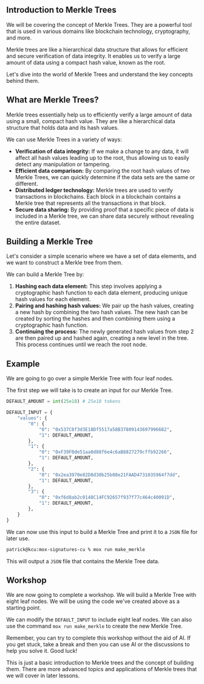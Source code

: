 ## Introduction to Merkle Trees

We will be covering the concept of Merkle Trees. They are a powerful tool that is used in various domains like blockchain technology, cryptography, and more. 

Merkle trees are like a hierarchical data structure that allows for efficient and secure verification of data integrity. It enables us to verify a large amount of data using a compact hash value, known as the root. 

Let's dive into the world of Merkle Trees and understand the key concepts behind them.

##  What are Merkle Trees?

Merkle trees essentially help us to efficiently verify a large amount of data using a small, compact hash value. They are like a hierarchical data structure that holds data and its hash values.

We can use Merkle Trees in a variety of ways:

* **Verification of data integrity:** If we make a change to any data, it will affect all hash values leading up to the root, thus allowing us to easily detect any manipulation or tampering.
* **Efficient data comparison:** By comparing the root hash values of two Merkle Trees, we can quickly determine if the data sets are the same or different.
* **Distributed ledger technology:** Merkle trees are used to verify transactions in blockchains. Each block in a blockchain contains a Merkle tree that represents all the transactions in that block.
* **Secure data sharing:** By providing proof that a specific piece of data is included in a Merkle tree, we can share data securely without revealing the entire dataset.

## Building a Merkle Tree

Let's consider a simple scenario where we have a set of data elements, and we want to construct a Merkle tree from them. 

We can build a Merkle Tree by:

1. **Hashing each data element:** This step involves applying a cryptographic hash function to each data element, producing unique hash values for each element.
2. **Pairing and hashing hash values:**  We pair up the hash values, creating a new hash by combining the two hash values. The new hash can be created by sorting the hashes and then combining them using a cryptographic hash function.
3. **Continuing the process:** The newly generated hash values from step 2 are then paired up and hashed again, creating a new level in the tree. This process continues until we reach the root node.

##  Example

We are going to go over a simple Merkle Tree with four leaf nodes.

The first step we will take is to create an input for our Merkle Tree.

```python
DEFAULT_AMOUNT = int(25e18) # 25e18 tokens

DEFAULT_INPUT = {
    "values": {
        "0": {
            "0": "0x537C8f3d3E18Df5517a58B37809143697996682",
            "1": DEFAULT_AMOUNT,
        },
        "1": {
            "0": "0xF39F0de51aa0d88f6e4c6aB8827279cffb92266",
            "1": DEFAULT_AMOUNT,
        },
        "2": {
            "0": "0x2ea3970e82D8d30b25b08e21FAAD4731035964f7dd",
            "1": DEFAULT_AMOUNT,
        },
        "3": {
            "0": "0xf6d8ab2c0148C14FC92657f937f77c464c40091D",
            "1": DEFAULT_AMOUNT,
        },
    }
}
```

We can now use this input to build a Merkle Tree and print it to a `JSON` file for later use.

```bash
patrick@kcu:mox-signatures-cu % mox run make_merkle
```

This will output a `JSON` file that contains the Merkle Tree data.

##  Workshop 

We are now going to complete a workshop. We will build a Merkle Tree with eight leaf nodes. We will be using the code we've created above as a starting point. 

We can modify the `DEFAULT_INPUT` to include eight leaf nodes. We can also use the command `mox run make_merkle` to create the new Merkle Tree.

Remember, you can try to complete this workshop without the aid of AI. If you get stuck, take a break and then you can use AI or the discussions to help you solve it. Good luck!


This is just a basic introduction to Merkle trees and the concept of building them. There are more advanced topics and applications of Merkle trees that we will cover in later lessons. 
